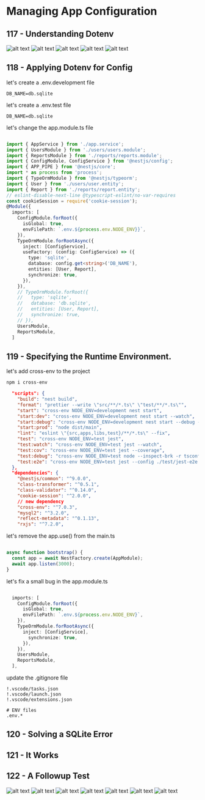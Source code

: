 # Managing App Configuration

## 117 - Understanding Dotenv
![alt text](./Assets/images/set-02/89.png)
![alt text](./Assets/images/set-02/90.png)
![alt text](./Assets/images/set-02/91.png)
![alt text](./Assets/images/set-02/92.png)
![alt text](./Assets/images/set-02/93.png)
## 118 - Applying Dotenv for Config
let's create a .env.development file
```env
DB_NAME=db.sqlite
```

let's create a .env.test file
```env
DB_NAME=db.sqlite
```
let's change the app.module.ts file
```ts

import { AppService } from './app.service';
import { UsersModule } from './users/users.module';
import { ReportsModule } from './reports/reports.module';
import { ConfigModule, ConfigService } from '@nestjs/config';
import { APP_PIPE } from '@nestjs/core';
import * as process from 'process';
import { TypeOrmModule } from '@nestjs/typeorm';
import { User } from './users/user.entity';
import { Report } from './reports/report.entity';
// eslint-disable-next-line @typescript-eslint/no-var-requires
const cookieSession = require('cookie-session');
@Module({
  imports: [
    ConfigModule.forRoot({
      isGlobal: true,
      envFilePath: `.env.${process.env.NODE_ENV}}`,
    }),
    TypeOrmModule.forRootAsync({
      inject: [ConfigService],
      useFactory: (config: ConfigService) => ({
        type: 'sqlite',
        database: config.get<string>('DB_NAME'),
        entities: [User, Report],
        synchronize: true,
      }),
    }),
    // TypeOrmModule.forRoot({
    //   type: 'sqlite',
    //   database: 'db.sqlite',
    //   entities: [User, Report],
    //   synchronize: true,
    // }),
    UsersModule,
    ReportsModule,
  ]
```

## 119 - Specifying the Runtime Environment.
let's add cross-env to the project
```bash
npm i cross-env
```
```json
  "scripts": {
    "build": "nest build",
    "format": "prettier --write \"src/**/*.ts\" \"test/**/*.ts\"",
    "start": "cross-env NODE_ENV=development nest start",
    "start:dev": "cross-env NODE_ENV=development nest start --watch",
    "start:debug": "cross-env NODE_ENV=development nest start --debug --watch",
    "start:prod": "node dist/main",
    "lint": "eslint \"{src,apps,libs,test}/**/*.ts\" --fix",
    "test": "cross-env NODE_ENV=test jest",
    "test:watch": "cross-env NODE_ENV=test jest --watch",
    "test:cov": "cross-env NODE_ENV=test jest --coverage",
    "test:debug": "cross-env NODE_ENV=test node --inspect-brk -r tsconfig-paths/register -r ts-node/register node_modules/.bin/jest --runInBand",
    "test:e2e": "cross-env NODE_ENV=test jest --config ./test/jest-e2e.json"
  },
  "dependencies": {
    "@nestjs/common": "^9.0.0",
    "class-transformer": "^0.5.1",
    "class-validator": "^0.14.0",
    "cookie-session": "^2.0.0",
    // new dependency
    "cross-env": "^7.0.3",
    "mysql2": "^3.2.0",
    "reflect-metadata": "^0.1.13",
    "rxjs": "^7.2.0",
```
let's remove the app.use() from the main.ts
```ts

async function bootstrap() {
  const app = await NestFactory.create(AppModule);
  await app.listen(3000);
}
```

let's fix a small bug in the app.module.ts
```ts

  imports: [
    ConfigModule.forRoot({
      isGlobal: true,
      envFilePath: `.env.${process.env.NODE_ENV}`,
    }),
    TypeOrmModule.forRootAsync({
      inject: [ConfigService],
        synchronize: true,
      }),
    }),
    UsersModule,
    ReportsModule,
  ],
```

update the .gitignore file
```gitignore
!.vscode/tasks.json
!.vscode/launch.json
!.vscode/extensions.json

# ENV files
.env.*
```

## 120 - Solving a SQLite Error
## 121 - It Works
## 122 - A Followup Test


![alt text](./Assets/images/set-02/94.png)
![alt text](./Assets/images/set-02/95.png)
![alt text](./Assets/images/set-02/96.png)
![alt text](./Assets/images/set-02/97.png)
![alt text](./Assets/images/set-02/98.png)
![alt text](./Assets/images/set-02/99.png)
![alt text](./Assets/images/set-02/100.png)
